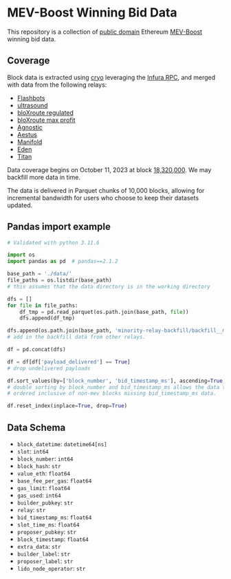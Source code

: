 # MEV-Boost Winning Bid Data

This repository is a collection of [public domain](https://creativecommons.org/public-domain/cc0/) Ethereum [MEV-Boost](https://boost.flashbots.net/) winning bid data.

## Coverage

Block data is extracted using [cryo](https://github.com/paradigmxyz/cryo) leveraging the [Infura RPC](https://www.infura.io/), and merged with data from the following relays: 
- [Flashbots](https://boost-relay.flashbots.net/) 
- [ultrasound](https://relay.ultrasound.money/)
- [bloXroute regulated](https://bloxroute.regulated.blxrbdn.com/)
- [bloXroute max profit](https://bloxroute.max-profit.blxrbdn.com)
- [Agnostic](https://agnostic-relay.net/)
- [Aestus](https://mainnet.aestus.live/)
- [Manifold](https://mainnet-relay.securerpc.com/)
- [Eden](https://relay.edennetwork.io/info)
- [Titan](https://titanrelay.xyz/)

Data coverage begins on October 11, 2023 at block [18,320,000](https://beaconcha.in/block/18320000). We may backfill more data in time.

The data is delivered in Parquet chunks of 10,000 blocks, allowing for incremental bandwidth for users who choose to keep their datasets updated.

## Pandas import example

```python 
# Validated with python 3.11.6

import os
import pandas as pd  # pandas==2.1.2

base_path = './data/'
file_paths = os.listdir(base_path)
# this assumes that the data directory is in the working directory

dfs = []
for file in file_paths:
    df_tmp = pd.read_parquet(os.path.join(base_path, file))
    dfs.append(df_tmp)

dfs.append(os.path.join(base_path, 'minority-relay-backfill/backfill__minority__relays__blocks__18320000_to_19530000.parquet'))
# add in the backfill data from other relays.

df = pd.concat(dfs)

df = df[df['payload_delivered'] == True]
# drop undelivered payloads

df.sort_values(by=['block_number', 'bid_timestamp_ms'], ascending=True, inplace=True)
# double sorting by block_number and bid_timestamp_ms allows the data to stay 
# ordered inclusive of non-mev blocks missing bid_timestamp_ms data.

df.reset_index(inplace=True, drop=True)
```

## Data Schema

- `block_datetime`: `datetime64[ns]`
- `slot`: `int64`
- `block_number`: `int64`
- `block_hash`: `str`
- `value_eth`: `float64`
- `base_fee_per_gas`: `float64`
- `gas_limit`: `float64`
- `gas_used`: `int64`
- `builder_pubkey`: `str`
- `relay`: `str`
- `bid_timestamp_ms`: `float64`
- `slot_time_ms`: `float64`
- `proposer_pubkey`: `str`
- `block_timestamp`: `float64`
- `extra_data`: `str`
- `builder_label`: `str`
- `proposer_label`: `str`
- `lido_node_operator`: `str`
